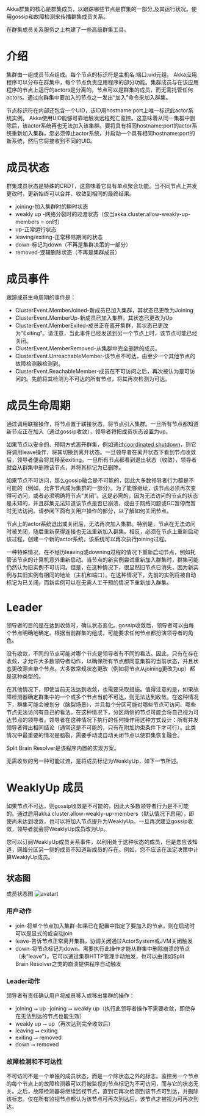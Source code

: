 Akka群集的核心是群集成员，以跟踪哪些节点是群集的一部分,及其运行状况。使用gossip和故障检测来传播群集成员关系。

在群集成员关系服务之上构建了一些高级群集工具。

# 介绍
集群由一组成员节点组成。每个节点的标识符是主机名:端口:uid元组。 Akka应用程序可以分布在群集中，每个节点负责应用程序的部分功能。集群成员与在该应用程序的节点上运行的actors是分离的。节点可以是群集的成员，而无需托管任何actors。通过向群集中要加入的节点之一发出“加入”命令来加入群集。

节点标识符在内部还包含一个UID，该ID用hostname:port上唯一标识此actor系统实例。 Akka使用UID能够可靠地触发远程死亡监控。这意味着从同一集群中删除后，该actor系统再也无法加入该集群。要将具有相同hostname:port的actor系统重新加入集群，您必须停止actor系统，并启动一个具有相同hostname:port的新系统，然后它将接收到不同的UID。

# 成员状态
群集成员状态是特殊的CRDT，这意味着它具有单点聚合功能。当不同节点上并发更改时，更新始终可以合并、收敛到相同的最终结果。

- joining-加入集群时的瞬时状态
- weakly up -网络分裂时的过渡状态（仅当akka.cluster.allow-weakly-up-members = on时）
- up-正常运行状态
- leaving/exiting-正常移除期间的状态
- down-标记为down（不再是集群决策的一部分）
- removed-逻辑删除状态（不再是集群成员）

# 成员事件
跟踪成员生命周期的事件是：
- ClusterEvent.MemberJoined-新成员已加入集群，其状态已更改为Joining
- ClusterEvent.MemberUp-新成员已加入集群，其状态已更改为Up
- ClusterEvent.MemberExited-成员正在离开集群，其状态已更改为“Exiting”。请注意，当此事件已经发送到另一个节点上时，该节点可能已经关闭。
- ClusterEvent.MemberRemoved-从集群中完全删除的成员。
- ClusterEvent.UnreachableMember-该节点不可达，由至少一个其他节点的故障检测器检测到。
- ClusterEvent.ReachableMember-成员在不可访问之后，再次被认为是可访问的。先前将其检测为不可达的所有节点，将其再次检测为可达。

# 成员生命周期
通过调用联接操作，将节点置于联接状态，将节点引入集群。一旦所有节点都知道新节点正在加入（通过gossip收敛），领导者将把成员状态设置为up。

如果节点以安全的、预期方式离开群集，例如通过[coordinated shutdown](https://doc.akka.io/docs/akka/current/coordinated-shutdown.html)，则它将调用leave操作，将其切换到离开状态。一旦领导者在离开状态下看到节点收敛后，领导者便会将其移至exiting。一旦所有节点都看到退出状态（收敛），领导者就会从群集中删除该节点，并将其标记为已删除。

如果节点不可访问，那么gossip融合是不可能的，因此大多数领导者行为都是不可能的（例如，允许节点成为集群的一部分）。为了能够继续，该节点必须再次变得可访问，或者必须明确将节点“关闭”。这是必需的，因为无法访问的节点的状态是未知的，并且群集无法知道该节点是否已崩溃，或由于网络问题或GC暂停而暂时无法访问。请参阅下面有关用户操作的部分，以了解如何关闭节点。

节点上的actor系统退出或关闭后，无法再次加入集群。特别是，节点在无法访问时被关闭，随后重新获得连接也无法重新加入群集。相反，必须在节点上重新启动该过程，创建一个新的actor系统，该系统可以再次执行joining过程。

一种特殊情况，在不经历leaving或downing过程的情况下重新启动节点，例如托管该节点的计算机意外重新启动。当节点的新实例尝试重新加入群集时，群集可能仍然认为旧实例不可访问。但是，在这种情况下，很显然旧节点已消失，因为新实例与其旧实例有相同的地址（主机和端口）。在这种情况下，先前的实例将被自动标记为已关闭，而新实例可以在无需人工干预的情况下重新加入群集。

# Leader
领导者的目的是在达到收敛时，确认状态变化。gossip收敛后，领导者可以由每个节点明确地确定。根据当前群集的组成，可能要求任何节点都扮演领导者的角色。

没有收敛，不同的节点可能对哪个节点是领导者有不同的看法。因此，只有在存在收敛，才允许大多数领导者动作，以确保所有节点都同意集群的当前状态，并且状态更改源自单个节点。大多数常规状态更改（例如将节点从joining更改为up）都是这种类型的。

在其他情况下，即使当前无法达到收敛，也需要采取措施。值得注意的是，如果故障检测器确定群集中的一个或多个节点当前不可达，则无法达到收敛。在这种情况下，群集可能会被划分（脑裂场景），并且每个分区可能对哪些节点可访问、哪些节点无法访问有自己的看法。在这种情况下，分区两侧的节点可能会将自己视为可达节点的领导者。领导者在这种情况下执行的任何操作用这种方式设计：所有并发领导者得出相同结论（通常这是不可能的，只有在附加约束条件下才可行）。此类情况中最重要的情况是脑裂，需要手动或自动关闭节点以使群集恢复融合。

Split Brain Resolver是该程序内置的实现方案。

无需收敛的另一种可能过渡，是将成员标记为WeaklyUp，如下一节所述。

# WeaklyUp 成员
如果节点不可达，则gossip收敛是不可能的，因此大多数领导者行为是不可能的。通过启用akka.cluster.allow-weakly-up-members（默认情况下启用），即使尚未达到收敛，也可以将加入节点提升为WeaklyUp。一旦再次建立gossip收敛，领导者就会将WeaklyUp成员改为Up。

您可以订阅WeaklyUp成员关系事件，以利用处于这种状态的成员，但是您应该知道，网络分区另一侧的成员不知道新成员的存在。例如，您不应该在法定决策中计算WeaklyUp成员。

## 状态图
成员状态图
![avatart](https://doc.akka.io/docs/akka/current/images/member-state-diagram.png)

### 用户动作
- join-将单个节点加入集群-如果已在配置中指定了要加入的节点，则在启动时可以是显式的或自动join
- leave-告诉节点正常离开集群，协调关闭通过ActorSystem或JVM关闭触发
- down-将节点标记为down。需要执行此操作才能从群集中删除崩溃的节点（未“leave”）。它可以通过集群HTTP管理手动触发，也可以由诸如Split Brain Resolver之类的崩溃提供程序自动触发

### Leader动作
领导者有责任确认用户将成员移入或移出集群的操作：
- joining ⭢ up
-joining ⭢ weakly up（执行此领导者操作不需要收敛，即使存在无法到达的节点也能生效）
- weakly up ⭢ up（再次达到完全收敛后）
- leaving ⭢ exiting
- exiting ⭢ removed
- down ⭢ removed
### 故障检测和不可达性
不可访问不是一个单独的成员状态，而是一个除状态之外的标志。监控另一个节点的每个节点上的故障检测器可以将被监视的节点标记为不可访问，而与它的状态无关。之后，故障检测器将继续监视节点，直到它再次检测到该节点可到达，并删除该标志。仅在所有监视节点都认为该节点可再次到达后，该节点才被视为可再次到达。
